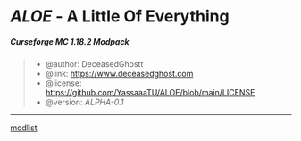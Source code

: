 <h1><i>ALOE</i> - A Little Of Everything</h1>

<h5> Curseforge MC 1.18.2 Modpack</h5>


 > * @author:      DeceasedGhostt
 > * @link:        https://www.deceasedghost.com
 > * @license:     https://github.com/YassaaaTU/ALOE/blob/main/LICENSE
 > * @version:     <i>ALPHA-0.1</i>
 
---

[modlist](modlist.md)
